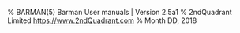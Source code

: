 % BARMAN(5) Barman User manuals | Version 2.5a1
% 2ndQuadrant Limited <https://www.2ndQuadrant.com>
% Month DD, 2018
